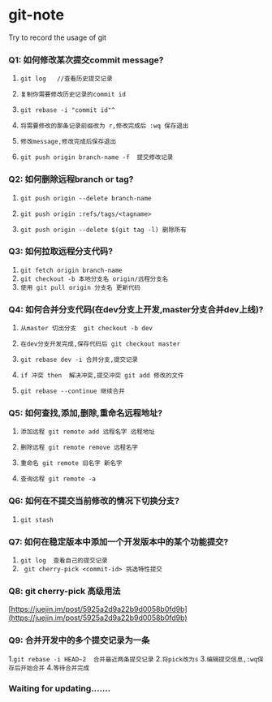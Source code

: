 # git-note
Try to record the usage of git

### Q1: 如何修改某次提交commit message?

1. `git log   //查看历史提交记录`

2. `复制你需要修改历史记录的commit id`

3. `git rebase -i "commit id"^`

4. `将需要修改的那条记录前缀改为 r,修改完成后 :wq 保存退出`

5. `修改message,修改完成后保存退出`

6. `git push origin branch-name -f  提交修改记录`

### Q2: 如何删除远程branch or tag?

1. `git push origin --delete branch-name`

2. `git push origin :refs/tags/<tagname>`

3. `git push origin --delete $(git tag -l) 删除所有`

### Q3: 如何拉取远程分支代码?

1. `git fetch origin branch-name`
2. `git checkout -b 本地分支名 origin/远程分支名`
3. `使用 git pull origin 分支名 更新代码 `

### Q4: 如何合并分支代码(在dev分支上开发,master分支合并dev上线)?

1. `从master 切出分支  git checkout -b dev`

2. `在dev分支开发完成,保存代码后 git checkout master`

3. `git rebase dev -i 合并分支,提交记录`

4. `if 冲突 then  解决冲突,提交冲突 git add 修改的文件`

5. `git rebase --continue 继续合并`

### Q5: 如何查找,添加,删除,重命名远程地址?

1. `添加远程 git remote add 远程名字 远程地址`

2. `删除远程 git remote remove 远程名字`

3. `重命名 git remote 旧名字 新名字`

4. `查询远程 git remote -a`

### Q6: 如何在不提交当前修改的情况下切换分支?

1. `git stash`

### Q7: 如何在稳定版本中添加一个开发版本中的某个功能提交?

1. ` git log  查看自己的提交记录 `
2. ` git cherry-pick <commit-id> 挑选特性提交`

### Q8: git cherry-pick 高级用法
[https://juejin.im/post/5925a2d9a22b9d0058b0fd9b](https://juejin.im/post/5925a2d9a22b9d0058b0fd9b)

### Q9: 合并开发中的多个提交记录为一条
1.`git rebase -i HEAD~2  合并最近两条提交记录`
2.`将pick改为s`
3.`编辑提交信息,:wq保存后开始合并`
4.`等待合并完成`

### Waiting for updating.......

